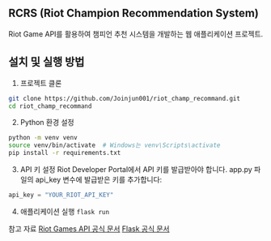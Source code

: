 ## RCRS (Riot Champion Recommendation System)
Riot Game API를 활용하여 챔피언 추천 시스템을 개발하는 웹 애플리케이션 프로젝트.

## 설치 및 실행 방법 

1. 프로젝트 클론
```bash
git clone https://github.com/Joinjun001/riot_champ_recommand.git
cd riot_champ_recommand
```

2. Python 환경 설정 
```bash
python -m venv venv
source venv/bin/activate  # Windows는 venv\Scripts\activate
pip install -r requirements.txt
```

3. API 키 설정 
Riot Developer Portal에서 API 키를 발급받아야 합니다.
app.py 파일의 api_key 변수에 발급받은 키를 추가합니다:
```python
api_key = "YOUR_RIOT_API_KEY"
```

4. 애플리케이션 실행 
`flask run`

참고 자료
[Riot Games API 공식 문서](https://developer.riotgames.com/)
[Flask 공식 문서](https://flask-docs-kr.readthedocs.io/ko/latest/quickstart.html)

